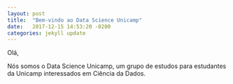 ```yaml
---
layout: post
title:  "Bem-vindo ao Data Science Unicamp"
date:   2017-12-15 14:53:20 -0200
categories: jekyll update
---
```


Olá,

Nós somos o Data Science Unicamp, um grupo de estudos para estudantes da Unicamp interessados em Ciência da Dados.
